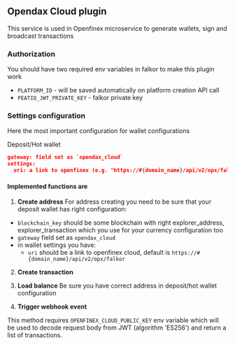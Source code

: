 ##  Opendax Cloud plugin

This service is used in Openfinex microservice to generate wallets, sign and broadcast transactions

### Authorization
You should have two required env variables in falkor to make this plugin work
- `PLATFORM_ID` - will be saved automatically on platform creation API call
- `PEATIO_JWT_PRIVATE_KEY` - falkor private key

### Settings configuration
Here the most important configuration for wallet configurations

Deposit/Hot wallet

```json
gateway: field set as `opendax_cloud`
settings:
  uri: a link to openfinex (e.g. "https://#{domain_name}/api/v2/opx/falkor")
```

#### Implemented functions are
1. **Create address**
For address creating you need to be sure that your deposit wallet has right configuration:
- `blockchain_key` should be some  blockchain with right explorer_address, explorer_transaction which you use for your currency configuration too
- `gateway` field set as `opendax_cloud`
- in wallet settings you have:
  - `uri` should be a link to openfinex cloud, default is `https://#{domain_name}/api/v2/opx/falkor`

2. **Create transaction**
3. **Load balance**
Be sure you have correct address in deposit/hot wallet configuration

4. **Trigger webhook event**

This method requires `OPENFINEX_CLOUD_PUBLIC_KEY` env variable which will be used to decode request body from JWT (algorithm 'ES256') and return a list of transactions.
